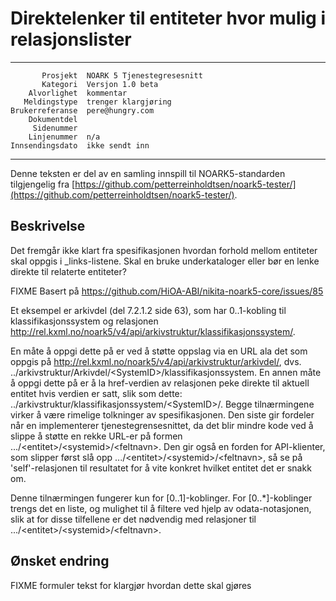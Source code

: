Direktelenker til entiteter hvor mulig i relasjonslister
========================================================

 ------------------  ---------------------------------
           Prosjekt  NOARK 5 Tjenestegresesnitt
           Kategori  Versjon 1.0 beta
        Alvorlighet  kommentar
       Meldingstype  trenger klargjøring
    Brukerreferanse  pere@hungry.com
        Dokumentdel  
         Sidenummer  
        Linjenummer  n/a
    Innsendingsdato  ikke sendt inn
 ------------------  ---------------------------------

Denne teksten er del av en samling innspill til NOARK5-standarden
tilgjengelig fra [https://github.com/petterreinholdtsen/noark5-tester/](https://github.com/petterreinholdtsen/noark5-tester/).

Beskrivelse
-----------

Det fremgår ikke klart fra spesifikasjonen hvordan forhold mellom
entiteter skal oppgis i _links-listene.  Skal en bruke underkataloger
eller bør en lenke direkte til relaterte entiteter?

FIXME Basert på https://github.com/HiOA-ABI/nikita-noark5-core/issues/85

Et eksempel er arkivdel (del 7.2.1.2 side 63), som har 0..1-kobling
til klassifikasjonssystem og relasjonen
http://rel.kxml.no/noark5/v4/api/arkivstruktur/klassifikasjonssystem/.

En måte å oppgi dette på er ved å støtte oppslag via en URL ala det
som oppgis på
http://rel.kxml.no/noark5/v4/api/arkivstruktur/arkivdel/, dvs.
../arkivstruktur/Arkivdel/&lt;SystemID&gt;/klassifikasjonssystem.  En
annen måte å oppgi dette på er å la href-verdien av relasjonen peke
direkte til aktuell entitet hvis verdien er satt, slik som dette:
../arkivstruktur/klassifikasjonssystem/&lt;SystemID&gt;/.  Begge
tilnærmingene virker å være rimelige tolkninger av spesifikasjonen.
Den siste gir fordeler når en implementerer tjenestegrensesnittet, da
det blir mindre kode ved å slippe å støtte en rekke URL-er på formen
.../&lt;entitet&gt;/&lt;systemid&gt;/&lt;feltnavn&gt;.  Den gir også
en forden for API-klienter, som slipper først slå opp
.../&lt;entitet&gt;/&lt;systemid&gt;/&lt;feltnavn&gt;, så se på
'self'-relasjonen til resultatet for å vite konkret hvilket entitet
det er snakk om.

Denne tilnærmingen fungerer kun for [0..1]-koblinger.  For
[0..*]-koblinger trengs det en liste, og mulighet til å filtere ved
hjelp av odata-notasjonen, slik at for disse tilfellene er det
nødvendig med relasjoner til
.../&lt;entitet&gt;/&lt;systemid&gt;/&lt;feltnavn&gt;.

Ønsket endring
--------------

FIXME formuler tekst for klargjør hvordan dette skal gjøres
